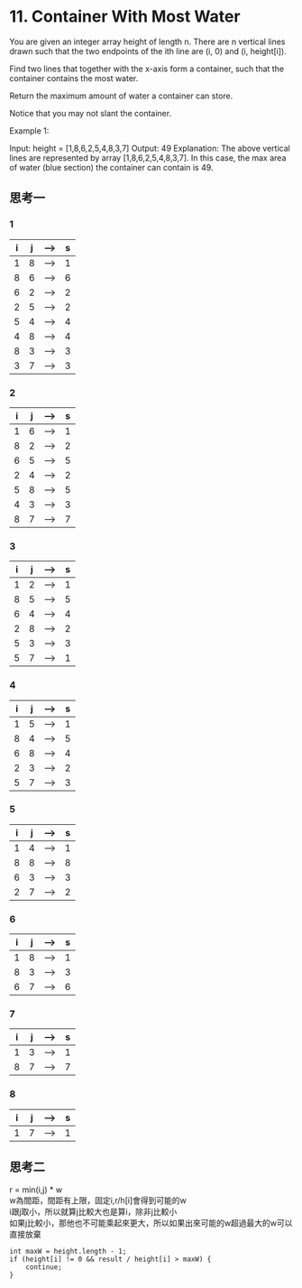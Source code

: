 # 11. Container With Most Water
You are given an integer array height of length n. There are n vertical lines drawn such that the two endpoints of the ith line are (i, 0) and (i, height[i]).

Find two lines that together with the x-axis form a container, such that the container contains the most water.

Return the maximum amount of water a container can store.

Notice that you may not slant the container.

Example 1:

Input: height = [1,8,6,2,5,4,8,3,7]
Output: 49
Explanation: The above vertical lines are represented by array [1,8,6,2,5,4,8,3,7]. In this case, the max area of water (blue section) the container can contain is 49.

## 思考一
### 1 
| i | j | --> | s |
| --- | --- | --- | --- |
| 1 | 8 | --> | 1 |
| 8 | 6 | --> | 6 |
| 6 | 2 | --> | 2 |
| 2 | 5 | --> | 2 |
| 5 | 4 | --> | 4 |
| 4 | 8 | --> | 4 |
| 8 | 3 | --> | 3 |
| 3 | 7 | --> | 3 |

### 2 
| i | j | --> | s |
| --- | --- | --- | --- |
| 1 | 6 | --> | 1 |
| 8 | 2 | --> | 2 |
| 6 | 5 | --> | 5 |
| 2 | 4 | --> | 2 |
| 5 | 8 | --> | 5 |
| 4 | 3 | --> | 3 |
| 8 | 7 | --> | 7 |

### 3 
| i | j | --> | s |
| --- | --- | --- | --- |
| 1 | 2 | --> | 1 |
| 8 | 5 | --> | 5 |
| 6 | 4 | --> | 4 |
| 2 | 8 | --> | 2 |
| 5 | 3 | --> | 3 |
| 5 | 7 | --> | 1 |

### 4
| i | j | --> | s |
| --- | --- | --- | --- |
| 1 | 5 | --> | 1 |
| 8 | 4 | --> | 5 |
| 6 | 8 | --> | 4 |
| 2 | 3 | --> | 2 |
| 5 | 7 | --> | 3 |

### 5
| i | j | --> | s |
| --- | --- | --- | --- |
| 1 | 4 | --> | 1 |
| 8 | 8 | --> | 8 |
| 6 | 3 | --> | 3 |
| 2 | 7 | --> | 2 |

### 6
| i | j | --> | s |
| --- | --- | --- | --- |
| 1 | 8 | --> | 1 |
| 8 | 3 | --> | 3 |
| 6 | 7 | --> | 6 |

### 7
| i | j | --> | s |
| --- | --- | --- | --- |
| 1 | 3 | --> | 1 |
| 8 | 7 | --> | 7 |

### 8
| i | j | --> | s |
| --- | --- | --- | --- |
| 1 | 7 | --> | 1 |

## 思考二
r = min(i,j) * w \
w為間距，間距有上限，固定i,r/h[i]會得到可能的w \
i跟j取小，所以就算j比較大也是算i，除非j比較小 \
如果j比較小，那他也不可能乘起來更大，所以如果出來可能的w超過最大的w可以直接放棄 
```
int maxW = height.length - 1;
if (height[i] != 0 && result / height[i] > maxW) {
    continue;
}
```

